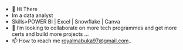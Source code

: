 - 👋 Hi There 
-  Im a data analyst
-  Skills>POWER BI | Excel | Snowflake | Canva
- 💞️ I’m looking to collaborate on more tech programmes and get more certs and build more projects ...
- 📫 How to reach me royalmabuka97@gmail.com..


